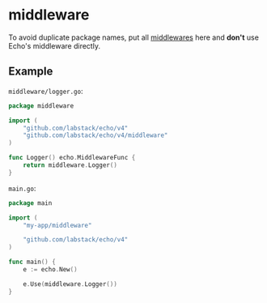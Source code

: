 # middleware
To avoid duplicate package names, put all [middlewares](https://echo.labstack.com/middleware) here and **don't** use Echo's middleware directly.

## Example
`middleware/logger.go`:

```go
package middleware

import (
	"github.com/labstack/echo/v4"
	"github.com/labstack/echo/v4/middleware"
)

func Logger() echo.MiddlewareFunc {
	return middleware.Logger()
}
```


`main.go`:

```go
package main

import (
	"my-app/middleware"

	"github.com/labstack/echo/v4"
)

func main() {
	e := echo.New()

	e.Use(middleware.Logger())
}
```
